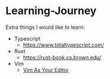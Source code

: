 # Learning-Journey

Extra things I would like to learn:
  - Typescript 
    - https://www.totaltypescript.com/ 
  - Rust 
    - https://rust-book.cs.brown.edu/
  - Vim
    - [Vim As Your Editor](https://www.youtube.com/watch?v=X6AR2RMB5tE&list=PLm323Lc7iSW_wuxqmKx_xxNtJC_hJbQ7R&ab_channel=ThePrimeagen)
